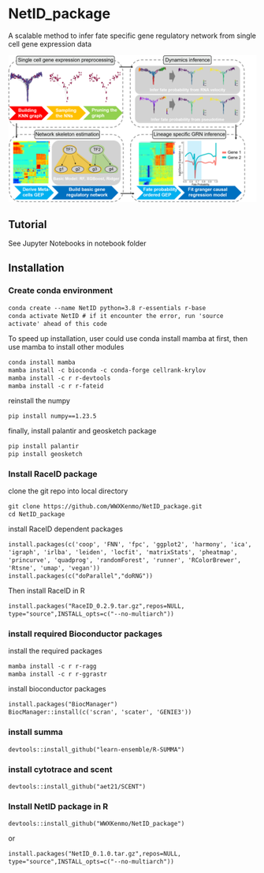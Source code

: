 # NetID_package
A scalable method to infer fate specific gene regulatory network from single cell gene expression data

<img src="https://github.com/WWXkenmo/NetID_package/blob/figures/figures/Concept_fig1.png" alt="NetID" width="600" />

## Tutorial

See Jupyter Notebooks in notebook folder

## Installation
### Create conda environment
```
conda create --name NetID python=3.8 r-essentials r-base
conda activate NetID # if it encounter the error, run 'source activate' ahead of this code
```
To speed up installation, user could use conda install mamba at first, then use mamba to install other modules
```
conda install mamba
mamba install -c bioconda -c conda-forge cellrank-krylov
mamba install -c r r-devtools
mamba install -c r r-fateid
```
reinstall the numpy
```
pip install numpy==1.23.5
```
finally, install palantir and geosketch package
```
pip install palantir
pip install geosketch
```

### Install RaceID package
clone the git repo into local directory
```
git clone https://github.com/WWXKenmo/NetID_package.git
cd NetID_package
```
install RaceID dependent packages
```
install.packages(c('coop', 'FNN', 'fpc', 'ggplot2', 'harmony', 'ica', 'igraph', 'irlba', 'leiden', 'locfit', 'matrixStats', 'pheatmap', 'princurve', 'quadprog', 'randomForest', 'runner', 'RColorBrewer', 'Rtsne', 'umap', 'vegan'))
install.packages(c("doParallel","doRNG"))
```
Then install RaceID in R
```
install.packages("RaceID_0.2.9.tar.gz",repos=NULL, type="source",INSTALL_opts=c("--no-multiarch"))
```
### install required Bioconductor packages
install the required packages
```
mamba install -c r r-ragg
mamba install -c r r-ggrastr
```
install bioconductor packages
```
install.packages("BiocManager")
BiocManager::install(c('scran', 'scater', 'GENIE3'))
```
### install summa
```
devtools::install_github("learn-ensemble/R-SUMMA")
```
### install cytotrace and scent
```
devtools::install_github("aet21/SCENT")
```

### Install NetID package in R
```
devtools::install_github("WWXKenmo/NetID_package")
```
or
```
install.packages("NetID_0.1.0.tar.gz",repos=NULL, type="source",INSTALL_opts=c("--no-multiarch"))
```

